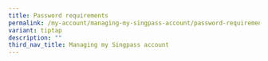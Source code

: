 ```yaml
---
title: Password requirements
permalink: /my-account/managing-my-singpass-account/password-requirements/
variant: tiptap
description: ""
third_nav_title: Managing my Singpass account
---
```

